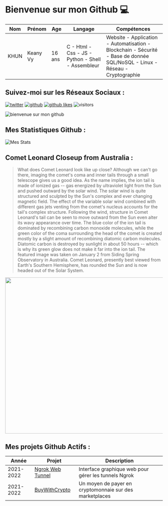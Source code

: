 # Bienvenue sur mon Github 💻
| Nom | Prénom | Age | Langage | Compétences |
|---  |---     |---  |---      |---
| KHUN | Keany Vy | 16 ans | C - Html - Css - JS - Python - Shell - Assembleur | Website - Application - Automatisation - Blockchain - Sécurité - Base de donnée SQL/NoSQL - Linux - Réseau - Cryptographie |

## Suivez-moi sur les Réseaux Sociaux :
[![twitter](https://img.shields.io/twitter/follow/thisiskeanyvy?style=social)](https://twitter.com/thisiskeanyvy)
[![github](https://img.shields.io/github/followers/thisiskeanyvy?style=social)](https://github.com/thisiskeanyvy?tab=followers)
[![github likes](https://img.shields.io/github/stars/thisiskeanyvy?style=social)](https://github.com/thisiskeanyvy)
![visitors](https://visitor-badge.glitch.me/badge?page_id=page.id=thisiskeanyvy.thisiskeanyvy)

![bienvenue sur mon github](https://thisiskeanyvy-hosting.pages.dev/banner.gif)

## Mes Statistiques Github :
![Mes Stats](https://github-readme-stats.vercel.app/api?username=thisiskeanyvy&show_icons=true&theme=radical)

## Comet Leonard Closeup from Australia :

> What does Comet Leonard look like up close? Although we can't go there, imaging the comet's coma and inner tails through a small telescope gives us a good idea.  As the name implies, the ion tail is made of ionized gas -- gas energized by ultraviolet light from the Sun and pushed outward by the solar wind.  The solar wind is quite structured and sculpted by the Sun's complex and ever changing magnetic field. The effect of the variable solar wind combined with different gas jets venting from the comet's nucleus accounts for the tail's complex structure.  Following the wind, structure in Comet Leonard's tail can be seen to move outward from the Sun even alter its wavy appearance over time.  The blue color of the ion tail is dominated by recombining carbon monoxide molecules, while the green color of the coma surrounding the head of the comet is created mostly by a slight amount of recombining diatomic carbon molecules. Diatomic carbon is destroyed by sunlight in about 50 hours -- which is why its green glow does not make it far into the ion tail. The featured image was taken on January 2 from Siding Spring Observatory in Australia.  Comet Leonard, presently best viewed from Earth's Southern Hemisphere, has rounded the Sun and is now headed out of the Solar System.

<img src='https://apod.nasa.gov/apod/image/2201/CometLeonard_Estes_960.jpg' width="800" height="500"/>

## Mes projets Github Actifs :
| Année | Projet | Description |
|---   |---     |---          |
| 2021-2022 | [Ngrok Web Tunnel](https://github.com/thisiskeanyvy/ngrok-web-manager) | Interface graphique web pour gérer les tunnels Ngrok |
| 2021-2022 | [BuyWithCrypto](https://github.com/BuyWithCrypto) | Un moyen de payer en cryptomonnaie sur des marketplaces |